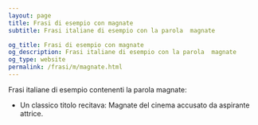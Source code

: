 ```yaml
---
layout: page
title: Frasi di esempio con magnate 
subtitle: Frasi italiane di esempio con la parola  magnate

og_title: Frasi di esempio con magnate 
og_description: Frasi italiane di esempio con la parola  magnate
og_type: website
permalink: /frasi/m/magnate.html
---
```


Frasi italiane di esempio contenenti la parola magnate:


- Un classico titolo recitava: Magnate del cinema accusato da aspirante attrice.

